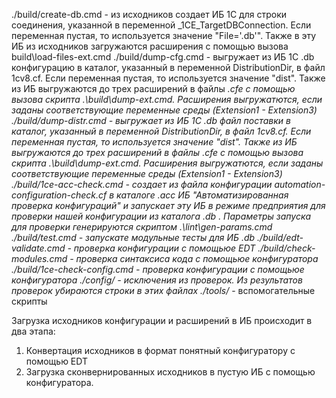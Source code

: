 ./build/create-db.cmd - из исходников создает ИБ 1С для строки соединения, указанной в переменной _1CE_TargetDBConnection. Если переменная пустая, то используется значение "File='.db'". Также в эту ИБ из исходников загружаются расширения с помощью вызова build\load-files-ext.cmd
./build/dump-cfg.cmd - выгружает из ИБ 1С .db конфигурацию в каталог, указанный в переменной DistributionDir, в файл 1cv8.cf.  Если переменная пустая, то используется значение "dist". Также из ИБ выгружаются до трех расширений в файлы *.cfe с помощью вызова скрипта .\build\dump-ext.cmd. Расширения выгружатются, если заданы соответствующие переменные среды (Extension1 - Extension3)
./build/dump-distr.cmd - выгружает из ИБ 1С .db файл поставки в каталог, указанный в переменной DistributionDir, в файл 1cv8.cf.  Если переменная пустая, то используется значение "dist". Также из ИБ выгружаются до трех расширений в файлы *.cfe с помощью вызова скрипта .\build\dump-ext.cmd. Расширения выгружатются, если заданы соответствующие переменные среды (Extension1 - Extension3)
./build/1ce-acc-check.cmd - создает из файла конфигурации automation-configuration-check.cf в каталоге .acc ИБ "Автоматизированная проверка конфигураций" и запускает эту ИБ в режиме предприятия для проверки нашей конфигурации из каталога .db . Параметры запуска для проверки генерируются скриптом .\lint\gen-params.cmd
./build/test.cmd - запускате модульные тесты для ИБ .db
./build/edt-validate.cmd - проверка конфигурации с помощьюе EDT
./build/check-modules.cmd - проверка синтаксиса кода с помощьюе конфигуратора
./build/1ce-check-config.cmd - проверка конфигурации с помощьюе конфигуратора
./config/* - исключения из проверок. Из результатов проверок убираются строки в этих файлах
./tools/* - вспомогательные скрипты 

Загрузка исходников конфигурации и расширений в ИБ происходит в два этапа:
1. Конвертация исходников в формат понятный конфигуратору с помощью EDT
2. Загрузка сконвернированных исходников в пустую ИБ с помощью конфигуратора.